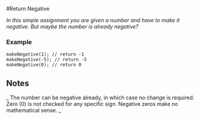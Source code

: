 #Return Negative

_In this simple assignment you are given a number and have to make it negative. But maybe the number is already negative?_

### Example

```
makeNegative(1); // return -1
makeNegative(-5); // return -5
makeNegative(0); // return 0
```

## Notes

_
The number can be negative already, in which case no change is required.
Zero (0) is not checked for any specific sign. Negative zeros make no mathematical sense.
_
